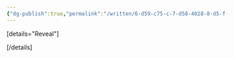```yaml
---
{"dg-publish":true,"permalink":"/written/6-d59-c75-c-7-d58-4028-8-d5-f-4468-a2-d0-cdbf/","dgHomeLink":true,"dgPassFrontmatter":false}
---
```


[details="Reveal"]

[/details]